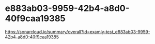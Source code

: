 # e883ab03-9959-42b4-a8d0-40f9caa19385
https://sonarcloud.io/summary/overall?id=examly-test_e883ab03-9959-42b4-a8d0-40f9caa19385
